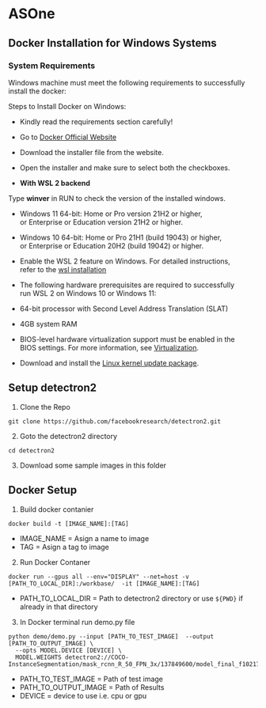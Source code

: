 # ASOne

## Docker Installation for Windows Systems
### System Requirements
Windows machine must meet the following requirements to successfully install the docker:

Steps to Install Docker on Windows:
- Kindly read the requirements section carefully!
- Go to [Docker Official Website](https://docs.docker.com/desktop/install/windows-install/)
- Download the installer file from the website.
- Open the installer and make sure to select both the checkboxes.

- **With WSL 2 backend**

Type **winver** in RUN to check the version of the installed windows.

- Windows 11 64-bit: Home or Pro version 21H2 or higher,\
  or Enterprise or Education version 21H2 or     higher.
- Windows 10 64-bit: Home or Pro 21H1 (build 19043) or higher,\
  or Enterprise or Education 20H2 (build 19042) or higher.
- Enable the WSL 2 feature on Windows. For detailed instructions,\
  refer to the [wsl installation](https://docs.microsoft.com/en-us/windows/wsl/install)

- The following hardware prerequisites are required to successfully\
  run WSL 2 on Windows 10 or Windows 11:  

- 64-bit processor with Second Level Address Translation (SLAT)

- 4GB system RAM

- BIOS-level hardware virtualization support must be enabled in the \
  BIOS settings. For more information, see [Virtualization](https://docs.docker.com/desktop/troubleshoot/topics/).

- Download and install the [Linux kernel update package](https://docs.microsoft.com/en-us/windows/wsl/install-manual#step-4---download-the-linux-kernel-update-package).








## Setup detectron2
1. Clone the Repo
```
git clone https://github.com/facebookresearch/detectron2.git
```
2. Goto the detectron2 directory
```
cd detectron2
```
3. Download some sample images in this folder

## Docker Setup

1. Build docker contanier
```
docker build -t [IMAGE_NAME]:[TAG]
```

- IMAGE_NAME = Asign a name to image
- TAG = Asign a tag to image

2. Run Docker Contaner

```
docker run --gpus all --env="DISPLAY" --net=host -v [PATH_TO_LOCAL_DIR]:/workbase/  -it [IMAGE_NAME]:[TAG]
```
- PATH_TO_LOCAL_DIR = Path to detectron2 directory or use `${PWD}` if already in that directory

3. In Docker terminal run demo.py file

```
python demo/demo.py --input [PATH_TO_TEST_IMAGE]  --output [PATH_TO_OUTPUT_IMAGE] \
  --opts MODEL.DEVICE [DEVICE] \ 
  MODEL.WEIGHTS detectron2://COCO-InstanceSegmentation/mask_rcnn_R_50_FPN_3x/137849600/model_final_f10217.pkl
```

- PATH_TO_TEST_IMAGE = Path of test image
- PATH_TO_OUTPUT_IMAGE = Path of Results
- DEVICE = device to use i.e. cpu or gpu

